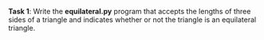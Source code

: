 **Task 1**: Write the **equilateral.py** program that accepts the lengths of three sides of a triangle and indicates whether or not the triangle is an equilateral triangle.
